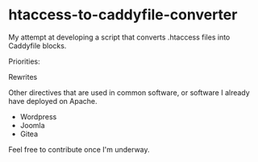 # htaccess-to-caddyfile-converter

My attempt at developing a script that converts .htaccess files into Caddyfile blocks.

Priorities:

Rewrites

Other directives that are used in common software, or software I already have deployed on Apache.

- Wordpress
- Joomla
- Gitea

Feel free to contribute once I'm underway.
